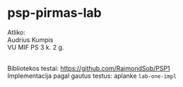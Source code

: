 # psp-pirmas-lab
Atliko:<br>
Audrius Kumpis<br>
VU MIF PS 3 k. 2 g.<br>

<br>Bibliotekos testai: https://github.com/RaimondSob/PSP1
<br>Implementacija pagal gautus testus: aplanke ```lab-one-impl```
